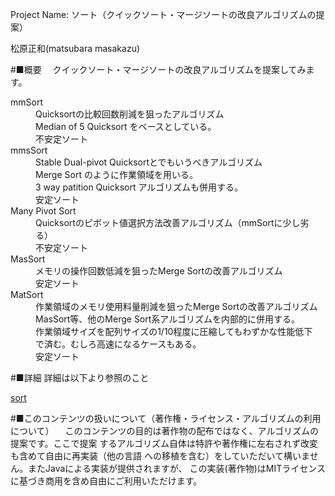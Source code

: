 ﻿Project Name: ソート（クイックソート・マージソートの改良アルゴリズムの提案）

松原正和(matsubara masakazu)

#■概要
　クイックソート・マージソートの改良アルゴリズムを提案してみます。

<dl>
  <dt>mmSort</dt>
  <dd>
    Quicksortの比較回数削減を狙ったアルゴリズム<br>
    Median of 5 Quicksort をベースとしている。<br>
    不安定ソート
  </dd>
  <dt>mmsSort</dt>
  <dd>
     Stable Dual-pivot Quicksortとでもいうべきアルゴリズム<br>
     Merge Sort のように作業領域を用いる。<br>
     3 way patition Quicksort アルゴリズムも併用する。<br>
     安定ソート
  </dd>

  <dt>Many Pivot Sort</dt>
  <dd>
     Quicksortのピボット値選択方法改善アルゴリズム（mmSortに少し劣る）<br>
     不安定ソート
  </dd>
  <dt>MasSort</dt>
  <dd>
    メモリの操作回数低減を狙ったMerge Sortの改善アルゴリズム<br>
    安定ソート
  </dd>
  <dt>MatSort</dt>
  <dd>
    作業領域のメモリ使用料量削減を狙ったMerge Sortの改善アルゴリズム<br>
    MasSort等、他のMerge Sort系アルゴリズムを内部的に併用する。<br>
    作業領域サイズを配列サイズの1/10程度に圧縮してもわずかな性能低下<br>
    で済む。むしろ高速になるケースもある。<br>
    安定ソート
  </dd>
</dl>


#■詳細
詳細は以下より参照のこと

[sort](http://www.mmatsubara.com/developer/sort/)


#■このコンテンツの扱いについて（著作権・ライセンス・アルゴリズムの利用について）
　このコンテンツの目的は著作物の配布ではなく、アルゴリズムの提案です。ここで提案
するアルゴリズム自体は特許や著作権に左右されず改変も含めて自由に再実装（他の言語
への移植を含む）をしていただいて構いません。またJavaによる実装が提供されますが、
この実装(著作物)はMITライセンスに基づき商用を含め自由にご利用いただけます。

